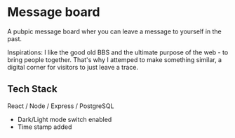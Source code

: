# Message board

A pubpic message board wher you can leave a message to yourself in the past.

Inspirations: 
I like the good old BBS and the ultimate purpose of the web - to bring people together. 
That's why I attemped to make something similar, a digital corner for visitors to just leave a trace.

## Tech Stack

React / Node / Express / PostgreSQL 

- Dark/Light mode switch enabled
- Time stamp added 
